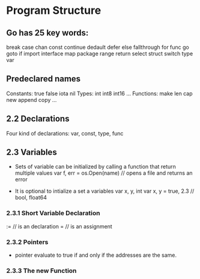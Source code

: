 # Program Structure

## Go has 25 key words:

break
case
chan
const
continue dedault
defer
else
fallthrough
for
func
go
goto
if 
import 
interface
map
package
range
return
select 
struct
switch 
type
var

## Predeclared names

Constants: true false iota nil
Types: 	   int int8 int16 ...
Functions: make len cap new append copy ...


## 2.2 Declarations 

Four kind of declarations: var, const, type, func

## 2.3 Variables
- Sets of variable can be initialized by calling a function that return multiple values
var f, err = os.Open(name) // opens a file and returns an error

- It is optional to intialize a set a variables 
var x, y, int
var x, y = true, 2.3 // bool, float64 

### 2.3.1 Short Variable Declaration

:= // is an declaration
= // is an assignment 

### 2.3.2 Pointers 
- pointer evaluate to true if and only if the addresses are the same. 


### 2.3.3 The new Function





